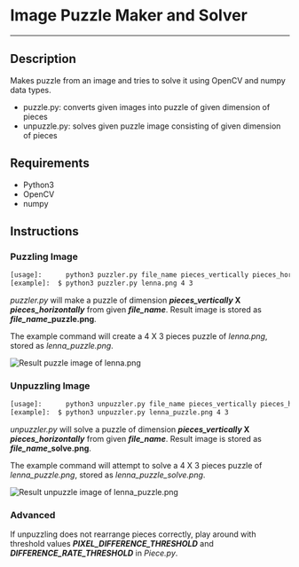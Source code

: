 # Image Puzzle Maker and Solver
_______________________________


## Description
Makes puzzle from an image and tries to solve it using OpenCV and numpy data types.
* puzzle.py: converts given images into puzzle of given dimension of pieces
* unpuzzle.py: solves given puzzle image consisting of given dimension of pieces

## Requirements
* Python3
* OpenCV
* numpy

## Instructions

### Puzzling Image
```bash
[usage]:      python3 puzzler.py file_name pieces_vertically pieces_horizontally
[example]:  $ python3 puzzler.py lenna.png 4 3
```
*puzzler.py* will make a puzzle of dimension ***pieces_vertically* X *pieces_horizontally*** from given ***file_name***.
Result image is stored as ***file_name*_puzzle.png**. 

The example command will create a 4 X 3 pieces puzzle of *lenna.png*, stored as *lenna_puzzle.png*.


![Result puzzle image of lenna.png][puzzle_image]

### Unpuzzling Image
```bash
[usage]:      python3 unpuzzler.py file_name pieces_vertically pieces_horizontally
[example]:  $ python3 unpuzzler.py lenna_puzzle.png 4 3
```
*unpuzzler.py* will solve a puzzle of dimension ***pieces_vertically* X *pieces_horizontally*** from given ***file_name***.
Result image is stored as ***file_name*_solve.png**.

The example command will attempt to solve a 4 X 3 pieces puzzle of *lenna_puzzle.png*, stored as *lenna_puzzle_solve.png*.


![Result unpuzzle image of lenna_puzzle.png][solve_image]

### Advanced

If unpuzzling does not rearrange pieces correctly, play around with threshold values ***PIXEL_DIFFERENCE_THRESHOLD*** and ***DIFFERENCE_RATE_THRESHOLD*** in *Piece.py*.

[original_image]: ./lenna.png "Original Image - lenna.png"
[puzzle_image]: ./lenna_puzzle.png "Puzzle Image - lenna_puzzle.png"
[solve_image]: ./lenna_puzzle_solve.png "Unpuzzle Image - lenna_puzzle_solve.png" 